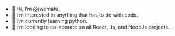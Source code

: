 - 👋 Hi, I’m @jwematu.
- 👀 I’m interested in anything that has to do with code.
- 🌱 I’m currently learning python.
- 💞️ I’m looking to collaborate on all React, Js, and NodeJs projects.

<!---
jwematu/jwematu is a ✨ special ✨ repository because its `README.md` (this file) appears on your GitHub profile.
You can click the Preview link to take a look at your changes.
--->

